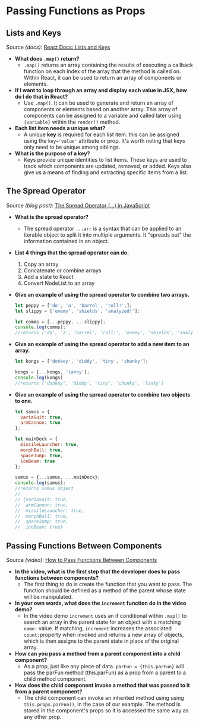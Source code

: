# Passing Functions as Props

## Lists and Keys

Source *(docs)*: [React Docs: Lists and Keys](https://reactjs.org/docs/lists-and-keys.html)

* **What does `.map()` return?**
  * `.map()` returns an array containing the results of executing a callback function on each index of the array that the method is called on. Within React, it can be used to return an array of components or elements.
* **If I want to loop through an array and display each value in JSX, how do I do that in React?**
  * Use `.map()`. It can be used to generate and return an array of components or elements based on another array. This array of components can be assigned to a variable and called later using `{variable}` within the `render()` method.
* **Each list item needs a unique what?**
  * A unique **key** is required for each list item. this can be assigned using the `key='value'` attribute or prop. It's worth noting that keys only need to be unique among siblings.
* **What is the purpose of a key?**
  * Keys provide unique identities to list items. These keys are used to track which components are updated, removed, or added. Keys also give us a means of finding and extracting specific items from a list.

## The Spread Operator

Source *(blog post)*: [The Spread Operator (...) in JavaScript](https://medium.com/coding-at-dawn/how-to-use-the-spread-operator-in-javascript-b9e4a8b06fab)

* **What is the spread operator?**
  * The spread operator `...arr` is a syntax that can be applied to an iterable object to split it into multiple arguments. It "spreads out" the information contained in an object.

* **List 4 things that the spread operator can do.**
  1. Copy an array
  2. Concatenate or combine arrays
  3. Add a state to React
  4. Convert NodeList to an array

* **Give an example of using the spread operator to combine two arrays.**
  
  ```js
  let peppy = ['do', 'a', 'barrel', 'roll!',];
  let slippy = ['enemy', 'shields', 'analyzed!'];

  let comms = [...peppy, ...slippy];
  console.log(comms);
  //returns ['do', 'a', 'barrel', 'roll!', 'enemy', 'shields', 'analyzed!']
  ```

* **Give an example of using the spread operator to add a new item to an array.**
  
  ```js
  let kongs = ['donkey', 'diddy', 'tiny', 'chunky'];

  kongs = [...kongs, 'lanky'];
  console.log(kongs)
  //returns ['donkey', 'diddy', 'tiny', 'chunky', 'lanky']
  ```

* **Give an example of using the spread operator to combine two objects to one.**

  ```js
  let samus = {
    variaSuit: true,
    armCannon: true
  };

  let mainDeck = {
    missileLauncher: true,
    morphBall: true,
    spaceJump: true,
    iceBeam: true
  };

  samus = {...samus, ...mainDeck};
  console.log(samus);
  //returns samus object
  //
  // {variaSuit: true,
  //  armCannon: true,
  //  missileLauncher: true,
  //  morphBall: true,
  //  spaceJump: true,
  //  iceBeam: true}

  ```

## Passing Functions Between Components

Source *(video)*: [How to Pass Functions Between Components](https://www.youtube.com/watch?v=c05OL7XbwXU)

* **In the video, what is the first step that the developer does to pass functions between components?**
  * The first thing to do is create the function that you want to pass. The function should be defined as a method of the parent whose state will be manipulated.
* **In your own words, what does the `increment` function do in the video demo?**
  * In the video demo `increment` uses an if conditional within `.map()` to search an array in the parent state for an object with a matching `name:` value. If matching, `increment` increases the associated `count:`property when invoked and returns a new array of objects, which is then assigns to the parent state in place of the original array.
* **How can you pass a method from a parent component into a child component?**
  * As a prop, just like any piece of data. `parFun = {this.parFun}` will pass the parFun method (this.parFun) as a prop from a parent to a child method component.
* **How does the child component invoke a method that was passed to it from a parent component?**
  * The child component can invoke an inherited method using using `this.props.parFun()`, in the case of our example. The method is stored in the component's props so it is accessed the same way as any other prop.
  